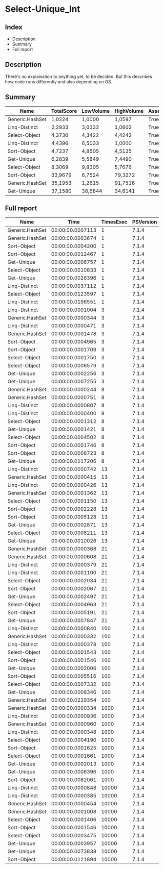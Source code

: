 # Select-Unique_Int
## Index
- Description
- Summary
- Full report
## Description
There's no explaination to anything yet, to be decided. But this describes how code runs differently and also depending on OS.
## Summary
|Name|TotalScore|LowVolume|HighVolume|Assert|OS|
|---|---|---|---|---|---|
|Generic.HashSet|1,0224|1,0000|1,0597|True|Win|
|Linq-Distinct|2,2933|3,0332|1,0602|True|Win|
|Select-Object|4,3730|4,3422|4,4242|True|Win|
|Linq-Distinct|4,4396|6,5033|1,0000|True|Mac|
|Sort-Object|4,7237|4,8505|4,5125|True|Win|
|Get-Unique|6,2839|5,5849|7,4490|True|Win|
|Select-Object|8,3069|9,8305|5,7676|True|Mac|
|Sort-Object|33,9679|6,7524|79,3272|True|Mac|
|Generic.HashSet|35,1953|1,2615|91,7516|True|Mac|
|Get-Unique|37,1580|38,6844|34,6141|True|Mac|
## Full report
|Name|Time|TimesExec|PSVersion|CLR|WorkSet|Total|Assert|Max|Min|Samples|Score|OS|
|---|---|---|---|---|---|---|---|---|---|---|---|---|
|Generic.HashSet|00:00:00.0007113|1|7.1.4|CoreCLR|1155072|00:00:00.0028453|True|00:00:00.0021312|00:00:00.0001097|4|1|Mac|
|Generic.HashSet|00:00:00.0003674|1|7.1.4|CoreCLR|8192|00:00:00.0014694|True|00:00:00.0013590|00:00:00.0000268|4|1|Win|
|Sort-Object|00:00:00.0004200|1|7.1.4|CoreCLR|0|00:00:00.0016798|True|00:00:00.0012804|00:00:00.0001219|4|1,1431682090364725|Win|
|Sort-Object|00:00:00.0012467|1|7.1.4|CoreCLR|4096|00:00:00.0049869|True|00:00:00.0023926|00:00:00.0004998|4|1,7527063123857725|Mac|
|Get-Unique|00:00:00.0006757|1|7.1.4|CoreCLR|4096|00:00:00.0027029|True|00:00:00.0021519|00:00:00.0001472|4|1,8391399020141534|Win|
|Select-Object|00:00:00.0010833|1|7.1.4|CoreCLR|335872|00:00:00.0043333|True|00:00:00.0039750|00:00:00.0000985|4|2,948557430593359|Win|
|Get-Unique|00:00:00.0026396|1|7.1.4|CoreCLR|77824|00:00:00.0105584|True|00:00:00.0082789|00:00:00.0005808|4|3,7109517784338535|Mac|
|Linq-Distinct|00:00:00.0037112|1|7.1.4|CoreCLR|274432|00:00:00.0148448|True|00:00:00.0147095|00:00:00.0000258|4|10,101252041371803|Win|
|Select-Object|00:00:00.0123597|1|7.1.4|CoreCLR|479232|00:00:00.0494389|True|00:00:00.0476178|00:00:00.0005882|4|17,37621256853648|Mac|
|Linq-Distinct|00:00:00.0196551|1|7.1.4|CoreCLR|262144|00:00:00.0786205|True|00:00:00.0783125|00:00:00.0000506|4|27,632644453816955|Mac|
|Linq-Distinct|00:00:00.0001004|3|7.1.4|CoreCLR|12288|00:00:00.0004017|True|00:00:00.0001113|00:00:00.0000874|4|1|Mac|
|Generic.HashSet|00:00:00.0000344|3|7.1.4|CoreCLR|0|00:00:00.0001376|True|00:00:00.0000560|00:00:00.0000253|4|1|Win|
|Linq-Distinct|00:00:00.0000471|3|7.1.4|CoreCLR|0|00:00:00.0001885|True|00:00:00.0001106|00:00:00.0000239|4|1,369186046511628|Win|
|Generic.HashSet|00:00:00.0001478|3|7.1.4|CoreCLR|0|00:00:00.0005911|True|00:00:00.0003131|00:00:00.0000839|4|1,4721115537848606|Mac|
|Sort-Object|00:00:00.0004965|3|7.1.4|CoreCLR|0|00:00:00.0019861|True|00:00:00.0006075|00:00:00.0004254|4|4,945219123505976|Mac|
|Sort-Object|00:00:00.0001709|3|7.1.4|CoreCLR|0|00:00:00.0006835|True|00:00:00.0002372|00:00:00.0001456|4|4,968023255813954|Win|
|Select-Object|00:00:00.0001750|3|7.1.4|CoreCLR|0|00:00:00.0006999|True|00:00:00.0001880|00:00:00.0001526|4|5,087209302325581|Win|
|Select-Object|00:00:00.0006579|3|7.1.4|CoreCLR|0|00:00:00.0026315|True|00:00:00.0009462|00:00:00.0004204|4|6,552788844621514|Mac|
|Get-Unique|00:00:00.0002256|3|7.1.4|CoreCLR|0|00:00:00.0009024|True|00:00:00.0002671|00:00:00.0001811|4|6,558139534883721|Win|
|Get-Unique|00:00:00.0007255|3|7.1.4|CoreCLR|4096|00:00:00.0029021|True|00:00:00.0008402|00:00:00.0006243|4|7,2260956175298805|Mac|
|Generic.HashSet|00:00:00.0000244|8|7.1.4|CoreCLR|0|00:00:00.0000978|True|00:00:00.0000401|00:00:00.0000178|4|1|Win|
|Generic.HashSet|00:00:00.0000751|8|7.1.4|CoreCLR|0|00:00:00.0003004|True|00:00:00.0000930|00:00:00.0000676|4|1|Mac|
|Linq-Distinct|00:00:00.0000807|8|7.1.4|CoreCLR|0|00:00:00.0003229|True|00:00:00.0000875|00:00:00.0000750|4|1,0745672436751|Mac|
|Linq-Distinct|00:00:00.0000400|8|7.1.4|CoreCLR|0|00:00:00.0001600|True|00:00:00.0000657|00:00:00.0000313|4|1,639344262295082|Win|
|Select-Object|00:00:00.0001312|8|7.1.4|CoreCLR|0|00:00:00.0005249|True|00:00:00.0001562|00:00:00.0001178|4|5,377049180327869|Win|
|Get-Unique|00:00:00.0001421|8|7.1.4|CoreCLR|0|00:00:00.0005684|True|00:00:00.0001945|00:00:00.0001219|4|5,823770491803279|Win|
|Select-Object|00:00:00.0004502|8|7.1.4|CoreCLR|0|00:00:00.0018007|True|00:00:00.0005559|00:00:00.0003570|4|5,994673768308921|Mac|
|Sort-Object|00:00:00.0001746|8|7.1.4|CoreCLR|0|00:00:00.0006983|True|00:00:00.0002326|00:00:00.0001507|4|7,155737704918033|Win|
|Sort-Object|00:00:00.0008723|8|7.1.4|CoreCLR|16384|00:00:00.0034891|True|00:00:00.0018970|00:00:00.0004730|4|11,615179760319574|Mac|
|Get-Unique|00:00:00.0117206|8|7.1.4|CoreCLR|12288|00:00:00.0468824|True|00:00:00.0443963|00:00:00.0006914|4|156,06657789613848|Mac|
|Linq-Distinct|00:00:00.0000742|13|7.1.4|CoreCLR|4096|00:00:00.0002967|True|00:00:00.0000876|00:00:00.0000644|4|1|Mac|
|Generic.HashSet|00:00:00.0000415|13|7.1.4|CoreCLR|0|00:00:00.0001659|True|00:00:00.0000643|00:00:00.0000331|4|1|Win|
|Linq-Distinct|00:00:00.0000426|13|7.1.4|CoreCLR|0|00:00:00.0001703|True|00:00:00.0000690|00:00:00.0000289|4|1,0265060240963855|Win|
|Generic.HashSet|00:00:00.0001362|13|7.1.4|CoreCLR|0|00:00:00.0005449|True|00:00:00.0002328|00:00:00.0000983|4|1,8355795148247978|Mac|
|Select-Object|00:00:00.0001150|13|7.1.4|CoreCLR|1081344|00:00:00.0004601|True|00:00:00.0001446|00:00:00.0001036|4|2,7710843373493974|Win|
|Sort-Object|00:00:00.0002228|13|7.1.4|CoreCLR|0|00:00:00.0008910|True|00:00:00.0002867|00:00:00.0001842|4|5,36867469879518|Win|
|Sort-Object|00:00:00.0005128|13|7.1.4|CoreCLR|4096|00:00:00.0020512|True|00:00:00.0006122|00:00:00.0004726|4|6,9110512129380055|Mac|
|Get-Unique|00:00:00.0002871|13|7.1.4|CoreCLR|0|00:00:00.0011484|True|00:00:00.0003518|00:00:00.0002198|4|6,918072289156626|Win|
|Select-Object|00:00:00.0008211|13|7.1.4|CoreCLR|20480|00:00:00.0032843|True|00:00:00.0016477|00:00:00.0004427|4|11,066037735849056|Mac|
|Get-Unique|00:00:00.0010026|13|7.1.4|CoreCLR|8192|00:00:00.0040104|True|00:00:00.0017551|00:00:00.0007228|4|13,512129380053908|Mac|
|Generic.HashSet|00:00:00.0000368|21|7.1.4|CoreCLR|0|00:00:00.0001474|True|00:00:00.0000633|00:00:00.0000249|4|1|Win|
|Generic.HashSet|00:00:00.0000608|21|7.1.4|CoreCLR|20480|00:00:00.0002431|True|00:00:00.0000837|00:00:00.0000489|4|1|Mac|
|Linq-Distinct|00:00:00.0000379|21|7.1.4|CoreCLR|0|00:00:00.0001516|True|00:00:00.0000605|00:00:00.0000288|4|1,0298913043478262|Win|
|Linq-Distinct|00:00:00.0001100|21|7.1.4|CoreCLR|65536|00:00:00.0004402|True|00:00:00.0001408|00:00:00.0000953|4|1,8092105263157894|Mac|
|Select-Object|00:00:00.0002034|21|7.1.4|CoreCLR|0|00:00:00.0008135|True|00:00:00.0002653|00:00:00.0001745|4|5,5271739130434785|Win|
|Sort-Object|00:00:00.0002067|21|7.1.4|CoreCLR|16384|00:00:00.0008268|True|00:00:00.0003543|00:00:00.0001511|4|5,616847826086956|Win|
|Get-Unique|00:00:00.0002497|21|7.1.4|CoreCLR|0|00:00:00.0009987|True|00:00:00.0003161|00:00:00.0002063|4|6,7853260869565215|Win|
|Select-Object|00:00:00.0004963|21|7.1.4|CoreCLR|0|00:00:00.0019852|True|00:00:00.0006958|00:00:00.0004106|4|8,162828947368421|Mac|
|Sort-Object|00:00:00.0005191|21|7.1.4|CoreCLR|0|00:00:00.0020764|True|00:00:00.0007471|00:00:00.0004235|4|8,537828947368421|Mac|
|Get-Unique|00:00:00.0007847|21|7.1.4|CoreCLR|16384|00:00:00.0031389|True|00:00:00.0012579|00:00:00.0005934|4|12,90625|Mac|
|Linq-Distinct|00:00:00.0000840|100|7.1.4|CoreCLR|0|00:00:00.0003359|True|00:00:00.0001080|00:00:00.0000683|4|1|Mac|
|Generic.HashSet|00:00:00.0000332|100|7.1.4|CoreCLR|0|00:00:00.0001326|True|00:00:00.0000557|00:00:00.0000247|4|1|Win|
|Linq-Distinct|00:00:00.0000378|100|7.1.4|CoreCLR|0|00:00:00.0001510|True|00:00:00.0000554|00:00:00.0000271|4|1,1385542168674698|Win|
|Select-Object|00:00:00.0001543|100|7.1.4|CoreCLR|0|00:00:00.0006171|True|00:00:00.0001896|00:00:00.0001323|4|4,647590361445783|Win|
|Sort-Object|00:00:00.0001546|100|7.1.4|CoreCLR|0|00:00:00.0006184|True|00:00:00.0002025|00:00:00.0001337|4|4,656626506024097|Win|
|Get-Unique|00:00:00.0002006|100|7.1.4|CoreCLR|0|00:00:00.0008025|True|00:00:00.0002581|00:00:00.0001659|4|6,042168674698795|Win|
|Sort-Object|00:00:00.0005516|100|7.1.4|CoreCLR|0|00:00:00.0022063|True|00:00:00.0007595|00:00:00.0003970|4|6,566666666666666|Mac|
|Select-Object|00:00:00.0007332|100|7.1.4|CoreCLR|0|00:00:00.0029330|True|00:00:00.0015847|00:00:00.0004088|4|8,728571428571428|Mac|
|Get-Unique|00:00:00.0008346|100|7.1.4|CoreCLR|-430080|00:00:00.0033385|True|00:00:00.0012655|00:00:00.0006289|4|9,935714285714285|Mac|
|Generic.HashSet|00:00:00.0229354|100|7.1.4|CoreCLR|-282624|00:00:00.0917418|True|00:00:00.0914428|00:00:00.0000687|4|273,04047619047617|Mac|
|Generic.HashSet|00:00:00.0000334|1000|7.1.4|CoreCLR|327680|00:00:00.0001335|True|00:00:00.0000574|00:00:00.0000247|4|1|Win|
|Linq-Distinct|00:00:00.0000936|1000|7.1.4|CoreCLR|0|00:00:00.0003746|True|00:00:00.0001133|00:00:00.0000524|4|1|Mac|
|Generic.HashSet|00:00:00.0000960|1000|7.1.4|CoreCLR|65536|00:00:00.0003842|True|00:00:00.0001447|00:00:00.0000734|4|1,0256410256410255|Mac|
|Linq-Distinct|00:00:00.0000348|1000|7.1.4|CoreCLR|241664|00:00:00.0001393|True|00:00:00.0000580|00:00:00.0000249|4|1,0419161676646707|Win|
|Select-Object|00:00:00.0004190|1000|7.1.4|CoreCLR|0|00:00:00.0016762|True|00:00:00.0004953|00:00:00.0003642|4|4,476495726495727|Mac|
|Sort-Object|00:00:00.0001625|1000|7.1.4|CoreCLR|0|00:00:00.0006500|True|00:00:00.0002219|00:00:00.0001351|4|4,865269461077844|Win|
|Select-Object|00:00:00.0001661|1000|7.1.4|CoreCLR|4096|00:00:00.0006645|True|00:00:00.0002302|00:00:00.0001306|4|4,973053892215569|Win|
|Get-Unique|00:00:00.0002013|1000|7.1.4|CoreCLR|40960|00:00:00.0008053|True|00:00:00.0002700|00:00:00.0001675|4|6,026946107784431|Win|
|Get-Unique|00:00:00.0006396|1000|7.1.4|CoreCLR|40960|00:00:00.0025585|True|00:00:00.0007589|00:00:00.0005553|4|6,833333333333333|Mac|
|Sort-Object|00:00:00.0082061|1000|7.1.4|CoreCLR|0|00:00:00.0328243|True|00:00:00.0314670|00:00:00.0003679|4|87,67200854700855|Mac|
|Linq-Distinct|00:00:00.0000848|10000|7.1.4|CoreCLR|0|00:00:00.0003392|True|00:00:00.0001148|00:00:00.0000648|4|1|Mac|
|Linq-Distinct|00:00:00.0000385|10000|7.1.4|CoreCLR|0|00:00:00.0001540|True|00:00:00.0000693|00:00:00.0000274|4|1|Win|
|Generic.HashSet|00:00:00.0000454|10000|7.1.4|CoreCLR|0|00:00:00.0001818|True|00:00:00.0000742|00:00:00.0000350|4|1,1792207792207792|Win|
|Generic.HashSet|00:00:00.0001008|10000|7.1.4|CoreCLR|61440|00:00:00.0004030|True|00:00:00.0001576|00:00:00.0000703|4|1,1886792452830188|Mac|
|Select-Object|00:00:00.0001406|10000|7.1.4|CoreCLR|0|00:00:00.0005625|True|00:00:00.0001738|00:00:00.0001207|4|3,651948051948052|Win|
|Sort-Object|00:00:00.0001546|10000|7.1.4|CoreCLR|0|00:00:00.0006183|True|00:00:00.0002217|00:00:00.0001254|4|4,015584415584415|Win|
|Select-Object|00:00:00.0003475|10000|7.1.4|CoreCLR|90112|00:00:00.0013900|True|00:00:00.0003977|00:00:00.0003232|4|4,097877358490566|Mac|
|Get-Unique|00:00:00.0003957|10000|7.1.4|CoreCLR|0|00:00:00.0015829|True|00:00:00.0004494|00:00:00.0003465|4|10,277922077922078|Win|
|Get-Unique|00:00:00.0073838|10000|7.1.4|CoreCLR|32768|00:00:00.0295353|True|00:00:00.0274370|00:00:00.0005693|4|87,07311320754717|Mac|
|Sort-Object|00:00:00.0121894|10000|7.1.4|CoreCLR|24576|00:00:00.0487577|True|00:00:00.0470555|00:00:00.0005094|4|143,7429245283019|Mac|
